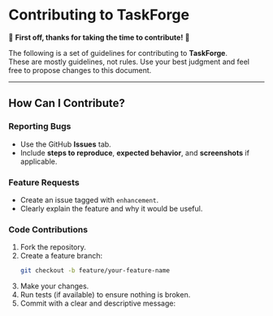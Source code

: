 # Contributing to TaskForge

🎉 **First off, thanks for taking the time to contribute!** 🎉

The following is a set of guidelines for contributing to **TaskForge**.  
These are mostly guidelines, not rules. Use your best judgment and feel free to propose changes to this document.

---

## **How Can I Contribute?**

### **Reporting Bugs**
- Use the GitHub **Issues** tab.
- Include **steps to reproduce**, **expected behavior**, and **screenshots** if applicable.

### **Feature Requests**
- Create an issue tagged with `enhancement`.
- Clearly explain the feature and why it would be useful.

### **Code Contributions**
1. Fork the repository.
2. Create a feature branch:  
   ```bash
   git checkout -b feature/your-feature-name
   ```
3. Make your changes.
4. Run tests (if available) to ensure nothing is broken.
5. Commit with a clear and descriptive message:
